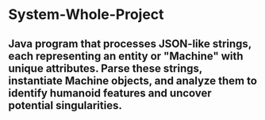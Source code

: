 # System-Whole-Project

## Java program that processes JSON-like strings, each representing an entity or "Machine" with unique attributes. Parse these strings, instantiate Machine objects, and analyze them to identify humanoid features and uncover potential singularities.
